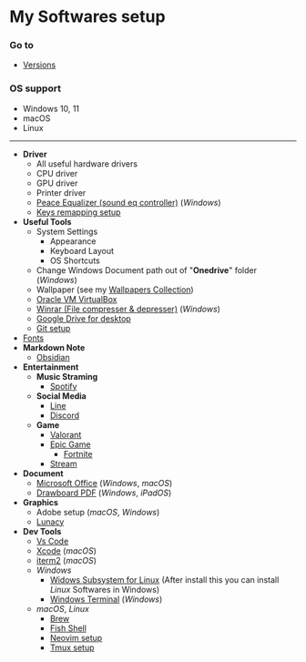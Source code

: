 # **My Softwares setup**

### **Go to**
- [Versions](./versions.json)

### **OS support**
- Windows 10, 11
- macOS
- Linux

---

- **Driver**
    - All useful hardware drivers
    - CPU driver
    - GPU driver
    - Printer driver
    - [Peace Equalizer (sound eq controller)](https://sourceforge.net/projects/peace-equalizer-apo-extension/) (*Windows*)
    - [Keys remapping setup](https://github.com/chinhchin/Keys-remapping-setup.git)
- **Useful Tools**
    - System Settings
        - Appearance
        - Keyboard Layout
        - OS Shortcuts
    - Change Windows Document path out of "**Onedrive**" folder (*Windows*)
    - Wallpaper (see my [Wallpapers Collection](https://github.com/chinhchin/Wallpapers-Collection.git))
    - [Oracle VM VirtualBox](https://www.virtualbox.org/wiki/Downloads)
    - [Winrar (File compresser & depresser)](https://www.win-rar.com/download.html?&L=0) (*Windows*)
    - [Google Drive for desktop](https://www.google.com/drive/download/)
    - [Git setup](https://github.com/chinhchin/Git-setup.git)
- [Fonts](https://github.com/chinhchin/Fonts-setup.git)
- **Markdown Note**
    - [Obsidian](https://obsidian.md/)
- **Entertainment**
    - **Music Straming**
        - [Spotify](https://spotify.com/download)
    - **Social Media**
        - [Line](https://line.me)
        - [Discord](https://discord.com/download)
    - **Game**
        - [Valorant](https://playvalorant.com/)
        - [Epic Game](https://store.epicgames.com/download)
            - [Fortnite](https://www.epicgames.com/fortnite/en-US/home)
        - [Stream](https://store.steampowered.com/about/)
- **Document**
    - [Microsoft Office](https://www.office.com/) (*Windows*, *macOS*)
    - [Drawboard PDF](https://www.drawboard.com/download) (*Windows*, *iPadOS*)
- **Graphics**
    - Adobe setup (*macOS*, *Windows*)
    - [Lunacy](https://icons8.com/lunacy)
- **Dev Tools**
    - [Vs Code](https://code.visualstudio.com/)
    - [Xcode](https://apps.apple.com/th/app/xcode/id497799835?mt=12) (*macOS*)
    - [iterm2](https://iterm2.com/) (*macOS*)
    - *Windows*
        - [Widows Subsystem for Linux](https://github.com/chinhchin/WSL-setup.git) (After install this you can install *Linux* Softwares in Windows)
        - [Windows Terminal](https://github.com/chinhchin/Windows-Terminal-setup) (*Windows*)
    - *macOS*, *Linux*
        - [Brew](https://github.com/chinhchin/Brew-setup.git)
        - [Fish Shell](https://github.com/chinhchin/Fish-Shell-setup.git)
        - [Neovim setup](https://github.com/chinhchin/Neovim-setup.git)
        - [Tmux setup](https://github.com/chinhchin/Tmux-setup.git)
